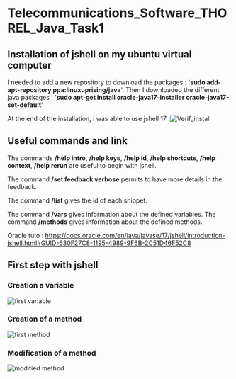# Telecommunications_Software_THOREL_Java_Task1

## Installation of jshell on my ubuntu virtual computer

I needed to add a new repository to download the packages : '**sudo add-apt-repository ppa:linuxuprising/java**'.
Then I downloaded the different java packages : '**sudo apt-get install oracle-java17-installer oracle-java17-set-default**'

At the end of the installation, i was able to use jshell 17 :![Verif_install](https://user-images.githubusercontent.com/65960788/137712647-3b3e8fc4-8cb5-4273-9a46-eb8d7366f2fa.png)

## Useful commands and link

The commands **/help intro**, **/help keys**, **/help id**, **/help shortcuts**, **/help context**, **/help rerun** are useful to begin with jshell.

The command **/set feedback verbose** permits to have more details in the feedback.

The command **/list** gives the id of each snippet.

The command **/vars** gives information about the defined variables. The command **/methods** gives information about the defined methods.

Oracle tuto : https://docs.oracle.com/en/java/javase/17/jshell/introduction-jshell.html#GUID-630F27C8-1195-4989-9F6B-2C51D46F52C8

## First step with jshell
### Creation a variable
![first variable](https://user-images.githubusercontent.com/65960788/137714779-06df6ae8-5b1d-414c-a736-063ea4686782.png)

### Creation of a method
![first method](https://user-images.githubusercontent.com/65960788/137714825-c703ace7-264b-4426-b533-95ea5f66ab5a.png)

### Modification of a method
![modified method](https://user-images.githubusercontent.com/65960788/137715537-010f389e-f28f-46c6-8296-a3b07f7d84ac.png)
